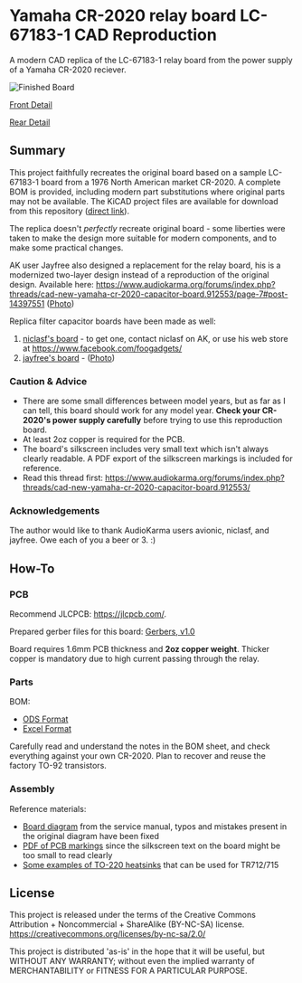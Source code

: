# Yamaha CR-2020 relay board LC-67183-1 CAD Reproduction
A modern CAD replica of the LC-67183-1 relay board from the power supply of a Yamaha CR-2020 reciever.

![Finished Board](img/board_populated.jpg?raw=true "Finished Board")

[Front Detail](img/board_front.jpg?raw=true)

[Rear Detail](img/board_rear.jpg?raw=true)

## Summary
This project faithfully recreates the original board based on a sample LC-67183-1 board from a 1976 North American market CR-2020. A complete BOM is provided, including modern part substitutions where original parts may not be available. The KiCAD project files are available for download from this repository ([direct link](https://github.com/flakzilla/cr2020-relay-board/tree/main/CR-2020%20relay%20board%20LC-67183-1)).

The replica doesn't *perfectly* recreate original board - some liberties were taken to make the design more suitable for modern components, and to make some practical changes.

AK user Jayfree also designed a replacement for the relay board, his is a modernized two-layer design instead of a reproduction of the original design. Available here: https://www.audiokarma.org/forums/index.php?threads/cad-new-yamaha-cr-2020-capacitor-board.912553/page-7#post-14397551 ([Photo](https://www.audiokarma.org/forums/index.php?threads/cad-new-yamaha-cr-2020-capacitor-board.912553/page-5#post-14284775))

Replica filter capacitor boards have been made as well:
1. [niclasf's board](https://foogadgets.blogspot.com/2020/05/yamaha-cr2020-repair.html) - to get one, contact niclasf on AK, or use his web store at https://www.facebook.com/foogadgets/
1. [jayfree's board](https://www.audiokarma.org/forums/index.php?threads/cad-new-yamaha-cr-2020-capacitor-board.912553/page-7#post-14397551) - ([Photo](https://www.audiokarma.org/forums/index.php?threads/cad-new-yamaha-cr-2020-capacitor-board.912553/page-4#post-14139270))

### Caution & Advice
* There are some small differences between model years, but as far as I can tell, this board should work for any model year. **Check your CR-2020's power supply carefully** before trying to use this reproduction board.
* At least 2oz copper is required for the PCB.
* The board's silkscreen includes very small text which isn't always clearly readable. A PDF export of the silkscreen markings is included for reference.
* Read this thread first: https://www.audiokarma.org/forums/index.php?threads/cad-new-yamaha-cr-2020-capacitor-board.912553/

### Acknowledgements
The author would like to thank AudioKarma users avionic, niclasf, and jayfree. Owe each of you a beer or 3. :)

## How-To
### PCB
Recommend JLCPCB: https://jlcpcb.com/.

Prepared gerber files for this board: [Gerbers, v1.0](https://github.com/flakzilla/cr2020-relay-board/raw/main/CR-2020%20relay%20board%20LC-67183-1/gerber%20zips/CR2020%20relay%20board%20LC-67183-1%20v1.0.zip)

Board requires 1.6mm PCB thickness and **2oz copper weight**. Thicker copper is mandatory due to high current passing through the relay.

### Parts
BOM:
* [ODS Format](https://github.com/flakzilla/cr2020-relay-board/raw/main/CR-2020%20relay%20board%20LC-67183-1/BOM/BOM.ods)
* [Excel Format](https://github.com/flakzilla/cr2020-relay-board/raw/main/CR-2020%20relay%20board%20LC-67183-1/BOM/BOM.xlsx)

Carefully read and understand the notes in the BOM sheet, and check everything against your own CR-2020. Plan to recover and reuse the factory TO-92 transistors.

### Assembly
Reference materials:
* [Board diagram](https://github.com/flakzilla/cr2020-relay-board/blob/main/CR-2020%20relay%20board%20LC-67183-1/reference/power%20supply%20c%20board%20diagram_fixed.png?raw=true) from the service manual, typos and mistakes present in the original diagram have been fixed
* [PDF of PCB markings](https://github.com/flakzilla/cr2020-relay-board/blob/main/CR-2020%20relay%20board%20LC-67183-1/reference/markings%20diagram%20v1.0.pdf) since the silkscreen text on the board might be too small to read clearly
* [Some examples of TO-220 heatsinks](https://github.com/flakzilla/cr2020-relay-board/tree/main/CR-2020%20relay%20board%20LC-67183-1/reference/TO-220%20heatsink) that can be used for TR712/715

## License
This project is released under the terms of the Creative Commons Attribution + Noncommercial + ShareAlike (BY-NC-SA) license. https://creativecommons.org/licenses/by-nc-sa/2.0/

This project is distributed 'as-is' in the hope that it will be useful, but WITHOUT ANY WARRANTY; without even the implied warranty of MERCHANTABILITY or FITNESS FOR A PARTICULAR PURPOSE.


